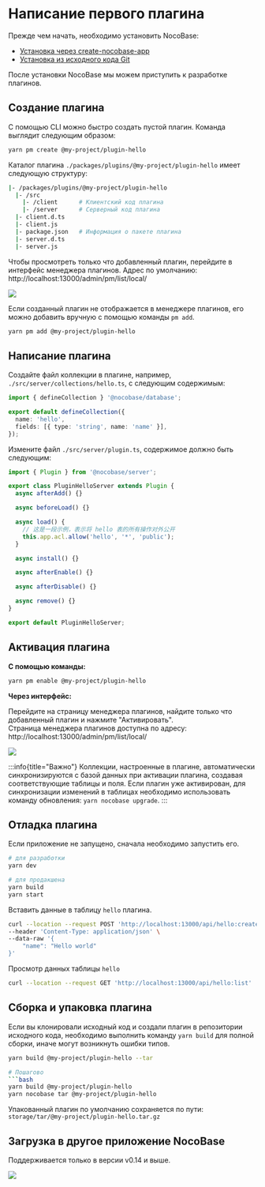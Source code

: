# Написание первого плагина

Прежде чем начать, необходимо установить NocoBase:

- [Установка через create-nocobase-app](/welcome/getting-started/installation/create-nocobase-app)
- [Установка из исходного кода Git](/welcome/getting-started/installation/git-clone)

После установки NocoBase мы можем приступить к разработке плагинов.

## Создание плагина

С помощью CLI можно быстро создать пустой плагин. Команда выглядит следующим образом:

```bash
yarn pm create @my-project/plugin-hello
```

Каталог плагина `./packages/plugins/@my-project/plugin-hello` имеет следующую структуру:

```bash
|- /packages/plugins/@my-project/plugin-hello
  |- /src
    |- /client      # Клиентский код плагина
    |- /server      # Серверный код плагина
  |- client.d.ts
  |- client.js
  |- package.json   # Информация о пакете плагина
  |- server.d.ts
  |- server.js
```

Чтобы просмотреть только что добавленный плагин, перейдите в интерфейс менеджера плагинов. Адрес по умолчанию: http://localhost:13000/admin/pm/list/local/

<img src="https://nocobase.oss-cn-beijing.aliyuncs.com/b04d16851fc1bbc2796ecf8f9bc0c3f4.png" />

Если созданный плагин не отображается в менеджере плагинов, его можно добавить вручную с помощью команды `pm add`.

```bash
yarn pm add @my-project/plugin-hello
```

## Написание плагина

Создайте файл коллекции в плагине, например, `./src/server/collections/hello.ts`, с следующим содержимым:

```ts
import { defineCollection } '@nocobase/database';

export default defineCollection({
  name: 'hello',
  fields: [{ type: 'string', name: 'name' }],
});
```

Измените файл `./src/server/plugin.ts`, содержимое должно быть следующим:

```ts
import { Plugin } from '@nocobase/server';

export class PluginHelloServer extends Plugin {
  async afterAdd() {}

  async beforeLoad() {}

  async load() {
    // 这是一段示例，表示将 hello 表的所有操作对外公开
    this.app.acl.allow('hello', '*', 'public');
  }

  async install() {}

  async afterEnable() {}

  async afterDisable() {}

  async remove() {}
}

export default PluginHelloServer;
```

## Активация плагина

**С помощью команды:**

```bash
yarn pm enable @my-project/plugin-hello
```

**Через интерфейс:**

Перейдите на страницу менеджера плагинов, найдите только что добавленный плагин и нажмите "Активировать".  
Страница менеджера плагинов доступна по адресу: http://localhost:13000/admin/pm/list/local/

<img src="https://nocobase.oss-cn-beijing.aliyuncs.com/7b7df26a8ecc32bb1ebc3f99767ff9f9.png" />

:::info{title="Важно"}
Коллекции, настроенные в плагине, автоматически синхронизируются с базой данных при активации плагина, создавая соответствующие таблицы и поля. Если плагин уже активирован, для синхронизации изменений в таблицах необходимо использовать команду обновления: `yarn nocobase upgrade`.
:::

## Отладка плагина

Если приложение не запущено, сначала необходимо запустить его.

```bash
# для разработки
yarn dev

# для продакшена
yarn build
yarn start
```

Вставить данные в таблицу `hello` плагина.

```bash
curl --location --request POST 'http://localhost:13000/api/hello:create' \
--header 'Content-Type: application/json' \
--data-raw '{
    "name": "Hello world"
}'
```

Просмотр данных таблицы `hello`

```bash
curl --location --request GET 'http://localhost:13000/api/hello:list'
```

## Сборка и упаковка плагина

Если вы клонировали исходный код и создали плагин в репозитории исходного кода, необходимо выполнить команду `yarn build` для полной сборки, иначе могут возникнуть ошибки типов.

```bash
yarn build @my-project/plugin-hello --tar

# Пошагово
```bash
yarn build @my-project/plugin-hello
yarn nocobase tar @my-project/plugin-hello
```

Упакованный плагин по умолчанию сохраняется по пути: `storage/tar/@my-project/plugin-hello.tar.gz`

## Загрузка в другое приложение NocoBase

Поддерживается только в версии v0.14 и выше.

<img src="https://nocobase.oss-cn-beijing.aliyuncs.com/8aa8a511aa8c1e87a8f7ee82cf8a1359.gif" />
